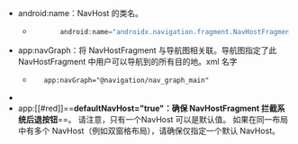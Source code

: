 - android:name：NavHost 的类名。
	- ```java
	         android:name="androidx.navigation.fragment.NavHostFragment"
	  ```
- app:navGraph：将 NavHostFragment 与导航图相关联。导航图指定了此 NavHostFragment 中用户可以导航到的所有目的地。xml 名字
	- ```xml
	     app:navGraph="@navigation/nav_graph_main"
	  ```
-
- app:[[#red]]==**defaultNavHost="true"：确保 NavHostFragment 拦截系统后退按钮**==。 请注意，只有一个NavHost 可以是默认值。 如果在同一布局中有多个 NavHost（例如双窗格布局），请确保仅指定一个默认 NavHost。